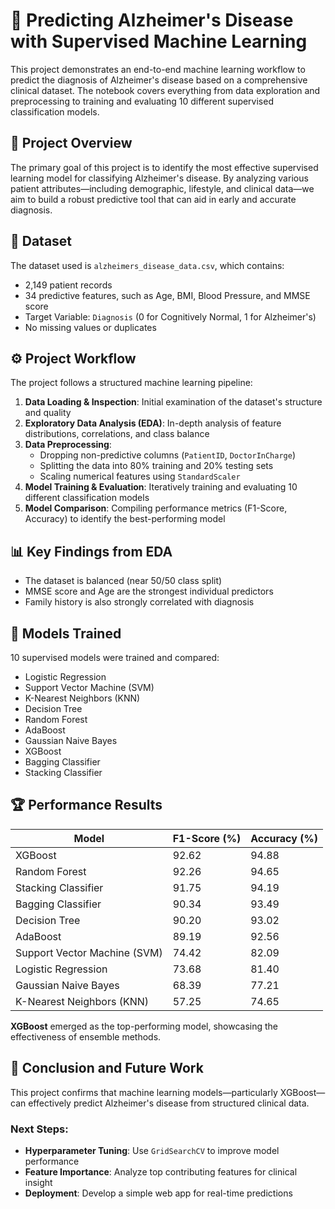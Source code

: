 # 🧠 Predicting Alzheimer's Disease with Supervised Machine Learning

This project demonstrates an end-to-end machine learning workflow to predict the diagnosis of Alzheimer's disease based on a comprehensive clinical dataset. The notebook covers everything from data exploration and preprocessing to training and evaluating 10 different supervised classification models.

## 📌 Project Overview
The primary goal of this project is to identify the most effective supervised learning model for classifying Alzheimer's disease. By analyzing various patient attributes—including demographic, lifestyle, and clinical data—we aim to build a robust predictive tool that can aid in early and accurate diagnosis.

## 💾 Dataset
The dataset used is `alzheimers_disease_data.csv`, which contains:

- 2,149 patient records  
- 34 predictive features, such as Age, BMI, Blood Pressure, and MMSE score  
- Target Variable: `Diagnosis` (0 for Cognitively Normal, 1 for Alzheimer's)  
- No missing values or duplicates

## ⚙️ Project Workflow
The project follows a structured machine learning pipeline:

1. **Data Loading & Inspection**: Initial examination of the dataset's structure and quality  
2. **Exploratory Data Analysis (EDA)**: In-depth analysis of feature distributions, correlations, and class balance  
3. **Data Preprocessing**:  
   - Dropping non-predictive columns (`PatientID`, `DoctorInCharge`)  
   - Splitting the data into 80% training and 20% testing sets  
   - Scaling numerical features using `StandardScaler`  
4. **Model Training & Evaluation**: Iteratively training and evaluating 10 different classification models  
5. **Model Comparison**: Compiling performance metrics (F1-Score, Accuracy) to identify the best-performing model  

## 📊 Key Findings from EDA
- The dataset is balanced (near 50/50 class split)  
- MMSE score and Age are the strongest individual predictors  
- Family history is also strongly correlated with diagnosis  

## 🤖 Models Trained
10 supervised models were trained and compared:

- Logistic Regression  
- Support Vector Machine (SVM)  
- K-Nearest Neighbors (KNN)  
- Decision Tree  
- Random Forest  
- AdaBoost  
- Gaussian Naive Bayes  
- XGBoost  
- Bagging Classifier  
- Stacking Classifier  

## 🏆 Performance Results

| Model                         | F1-Score (%) | Accuracy (%) |
|------------------------------|--------------|---------------|
| XGBoost                      | 92.62        | 94.88         |
| Random Forest                | 92.26        | 94.65         |
| Stacking Classifier          | 91.75        | 94.19         |
| Bagging Classifier           | 90.34        | 93.49         |
| Decision Tree                | 90.20        | 93.02         |
| AdaBoost                     | 89.19        | 92.56         |
| Support Vector Machine (SVM) | 74.42        | 82.09         |
| Logistic Regression          | 73.68        | 81.40         |
| Gaussian Naive Bayes         | 68.39        | 77.21         |
| K-Nearest Neighbors (KNN)    | 57.25        | 74.65         |

**XGBoost** emerged as the top-performing model, showcasing the effectiveness of ensemble methods.

## 🏁 Conclusion and Future Work
This project confirms that machine learning models—particularly XGBoost—can effectively predict Alzheimer's disease from structured clinical data.

### Next Steps:
- **Hyperparameter Tuning**: Use `GridSearchCV` to improve model performance  
- **Feature Importance**: Analyze top contributing features for clinical insight  
- **Deployment**: Develop a simple web app for real-time predictions
